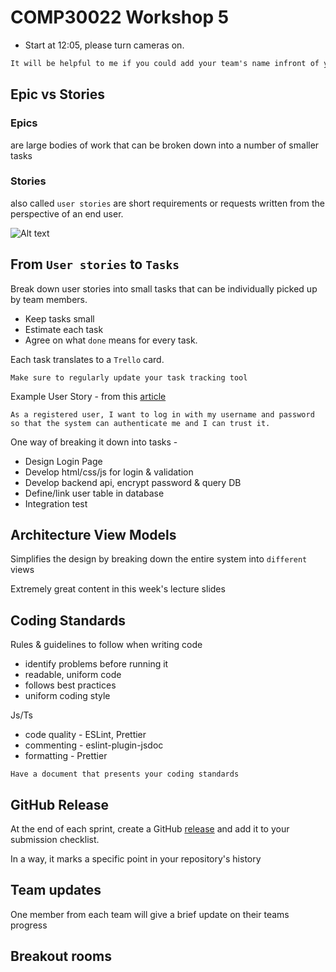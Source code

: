 # COMP30022 Workshop 5

- Start at 12:05, please turn cameras on.

```txt
It will be helpful to me if you could add your team's name infront of your zoom name.
```

## Epic vs Stories

### Epics

are large bodies of work that can be broken down into a number of smaller tasks 

### Stories

also called `user stories` are short requirements or requests written from the perspective of an end user.

![Alt text](https://wac-cdn.atlassian.com/dam/jcr:a679339b-0098-4c88-acdb-7009b0de6efb/epics-vs-stories-agile-development.png?cdnVersion=1776)

## From `User stories` to `Tasks`

Break down user stories into small tasks that can be individually picked up by team members.

- Keep tasks small
- Estimate each task
- Agree on what `done` means for every task.

Each task translates to a `Trello` card.

`Make sure to regularly update your task tracking tool`

Example User Story - from this [article](https://www.pluralsight.com/guides/break-down-agile-user-stories-into-tasks-and-estimate-level-of-effort)

`As a registered user, I want to log in with my username and password so that the system can authenticate me and I can trust it.`

One way of breaking it down into tasks -

- Design Login Page
- Develop html/css/js for login & validation
- Develop backend api, encrypt password  & query DB
- Define/link user table in database
- Integration test

## Architecture View Models

Simplifies the design by breaking down the entire system into `different` views

Extremely great content in this week's lecture slides

## Coding Standards

Rules & guidelines to follow when writing code

- identify problems before running it
- readable, uniform code
- follows best practices
- uniform coding style

Js/Ts

- code quality - ESLint, Prettier
- commenting - eslint-plugin-jsdoc
- formatting - Prettier

`Have a document that presents your coding standards`

## GitHub Release

At the end of each sprint, create a GitHub [release](https://docs.github.com/en/github/administering-a-repository/releasing-projects-on-github/managing-releases-in-a-repository#creating-a-release) and add it to your submission checklist.

In a way, it marks a specific point in your repository's history

## Team updates

One member from each team will give a brief update on their teams progress

## Breakout rooms
